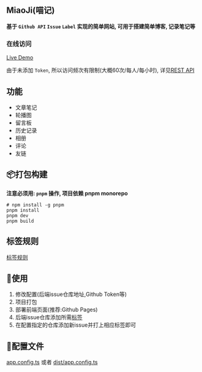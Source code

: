 ## MiaoJi(喵记)

**基于 `Github API` `Issue` `Label` 实现的简单网站, 可用于搭建简单博客, 记录笔记等**

### 在线访问

[Live Demo](https://xiaohuohumax.github.io/MiaoJi/)

由于未添加 `Token`, 所以访问频次有限制(大概60次/每人/每小时), 详见[REST API](https://docs.github.com/zh/rest/using-the-rest-api/rate-limits-for-the-rest-api)

## 功能

+ 文章笔记
+ 轮播图
+ 留言板
+ 历史记录
+ 相册
+ 评论
+ 友链

## 📦打包构建

**注意必须用: `pnpm` 操作, 项目依赖 pnpm monorepo**

```shell
# npm install -g pnpm
pnpm install
pnpm dev
pnpm build
```

## 标签规则

[标签规则](./doc/label.md)

## 📖使用

1. 修改配置(后端issue仓库地址,Github Token等)
2. 项目打包
3. 部署前端页面(推荐:Github Pages)
4. 后端issue仓库添加所需[标签](./doc/label.md)
5. 在配置指定的仓库添加新issue并打上相应标签即可


## 📂配置文件

[app.config.ts](./app/web/app.config.ts) 或者 [dist/app.config.ts](./app/web/dist/app.config.js)
